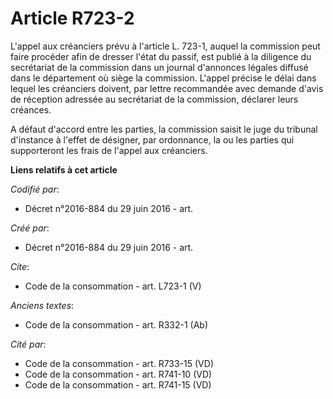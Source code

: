 # Article R723-2

L'appel aux créanciers prévu à l'article L. 723-1, auquel la commission peut faire procéder afin de dresser l'état du passif,
est publié à la diligence du secrétariat de la commission dans un journal d'annonces légales diffusé dans le département où
siège la commission. L'appel précise le délai dans lequel les créanciers doivent, par lettre recommandée avec demande d'avis
de réception adressée au secrétariat de la commission, déclarer leurs créances. 

A défaut d'accord entre les parties, la commission saisit le juge du tribunal d'instance à l'effet de désigner, par
ordonnance, la ou les parties qui supporteront les frais de l'appel aux créanciers.

**Liens relatifs à cet article**

_Codifié par_:

  - Décret n°2016-884 du 29 juin 2016 - art.

_Créé par_:

  - Décret n°2016-884 du 29 juin 2016 - art.

_Cite_:

  - Code de la consommation - art. L723-1 (V)

_Anciens textes_:

  - Code de la consommation - art. R332-1 (Ab)

_Cité par_:

  - Code de la consommation - art. R733-15 (VD)
  - Code de la consommation - art. R741-10 (VD)
  - Code de la consommation - art. R741-15 (VD)

